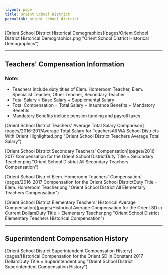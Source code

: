 ```yaml
---
layout: page
title: Orient School District
permalink: orient school district
---
```



[Orient School District Historical Demographics](pages/Orient School District Historical Demographics.png "Orient School District Historical Demographics")

___

## Teachers' Compensation Information
### Note:
- Teachers include duty titles of Elem. Homeroom Teacher, Elem. Specialist Teacher, Other Teacher, Secondary Teacher
- Total Salary = Base Salary + Supplemental Salary
- Total Compensation = Total Salary + Insurance Benefits + Mandatory Benefits
- Mandatory Benefits include pension funding and payroll taxes

[Orient School District Teachers' Average Total Salary Comparison](pages/2016-2017Average Total Salary for TeachersAll WA School Districts With Orient Highlighted.png "Orient School District Teachers Average Total Salary")

[Orient School District Secondary Teachers' Compensation](pages/2016-2017 Compensation for the Orient School DistrictDuty Title = Secondary Teacher.png "Orient School District All Secondary Teachers Compensation")

[Orient School District Elem. Homeroom Teachers' Compensation](pages/2016-2017 Compensation for the Orient School DistrictDuty Title = Elem. Homeroom Teacher.png "Orient School District All Elementary Teachers Compensation")

[Orient School District Elementary Teachers' Historical Average Compensation](pages/Historical Average Compensation for the Orient SD in Current DollarsDuty Title = Elementary Teacher.png "Orient School District Elementary Teachers Historical Compensation")


___

## Superintendent Compensation History

[Orient School District Superintendent Compensation History](pages/Historical Compensation for the Orient SD in Constant 2017 DollarsDuty Title = Superintendent.png "Orient School District Superintendent Compensation History")


